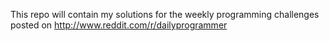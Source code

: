 This repo will contain my solutions for the weekly programming challenges posted on http://www.reddit.com/r/dailyprogrammer
